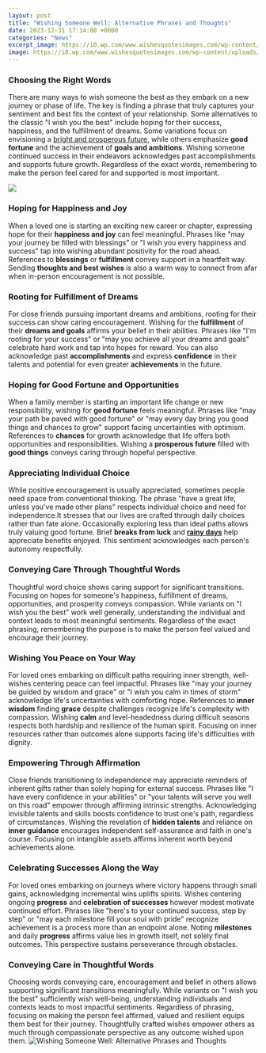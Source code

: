 ```yaml
---
layout: post
title: "Wishing Someone Well: Alternative Phrases and Thoughts"
date: 2023-12-31 17:14:00 +0000
categories: "News"
excerpt_image: https://i0.wp.com/www.wishesquotesimages.com/wp-content/uploads/2020/02/get-well-soon-wishes-hd-image.jpg?resize=1536%2C864&amp;ssl=1
image: https://i0.wp.com/www.wishesquotesimages.com/wp-content/uploads/2020/02/get-well-soon-wishes-hd-image.jpg?resize=1536%2C864&amp;ssl=1
---
```


### Choosing the Right Words
There are many ways to wish someone the best as they embark on a new journey or phase of life. The key is finding a phrase that truly captures your sentiment and best fits the context of your relationship. Some alternatives to the classic "I wish you the best" include hoping for their success, happiness, and the fulfillment of dreams.
Some variations focus on envisioning a [bright and prosperous future](https://thetopnews.github.io/hair-care-a-guide-to-restore-damaged-hair-naturally/), while others emphasize **good fortune** and the achievement of **goals and ambitions**. Wishing someone continued success in their endeavors acknowledges past accomplishments and supports future growth. Regardless of the exact words, remembering to make the person feel cared for and supported is most important.

![](https://www.everywishes.com/wp-content/uploads/2017/07/get-well-soon-messages-image.jpg)
### Hoping for Happiness and Joy  
When a loved one is starting an exciting new career or chapter, expressing hope for their **happiness and joy** can feel meaningful. Phrases like "may your journey be filled with blessings" or "I wish you every happiness and success" tap into wishing abundant positivity for the road ahead. References to **blessings** or **fulfillment** convey support in a heartfelt way. Sending **thoughts and best wishes** is also a warm way to connect from afar when in-person encouragement is not possible.
### Rooting for Fulfillment of Dreams
For close friends pursuing important dreams and ambitions, rooting for their success can show caring encouragement. Wishing for the **fulfillment** of their **dreams and goals** affirms your belief in their abilities. Phrases like "I'm rooting for your success" or "may you achieve all your dreams and goals" celebrate hard work and tap into hopes for reward. You can also acknowledge past **accomplishments** and express **confidence** in their talents and potential for even greater **achievements** in the future.  
### Hoping for Good Fortune and Opportunities
When a family member is starting an important life change or new responsibility, wishing for **good fortune** feels meaningful. Phrases like "may your path be paved with good fortune" or "may every day bring you good things and chances to grow" support facing uncertainties with optimism. References to **chances** for growth acknowledge that life offers both opportunities and responsibilities. Wishing a **prosperous future** filled with **good things** conveys caring through hopeful perspective.
### Appreciating Individual Choice
While positive encouragement is usually appreciated, sometimes people need space from conventional thinking. The phrase "have a great life, unless you've made other plans" respects individual choice and need for independence.It stresses that our lives are crafted through daily choices rather than fate alone. Occasionally exploring less than ideal paths allows truly valuing good fortune. Brief **breaks from luck** and [**rainy days**](https://dictionary.cambridge.org/dictionary/english/rainy-day) help appreciate benefits enjoyed. This sentiment acknowledges each person's autonomy respectfully.
### Conveying Care Through Thoughtful Words   
Thoughtful word choice shows caring support for significant transitions. Focusing on hopes for someone's happiness, fulfillment of dreams, opportunities, and prosperity conveys compassion. While variants on "I wish you the best" work well generally, understanding the individual and context leads to most meaningful sentiments. Regardless of the exact phrasing, remembering the purpose is to make the person feel valued and encourage their journey.
### Wishing You Peace on Your Way
For loved ones embarking on difficult paths requiring inner strength, well-wishes centering peace can feel impactful. Phrases like "may your journey be guided by wisdom and grace" or "I wish you calm in times of storm" acknowledge life's uncertainties with comforting hope. References to **inner wisdom** finding **grace** despite challenges recognize life's complexity with compassion. Wishing **calm** and level-headedness during difficult seasons respects both hardship and resilience of the human spirit. Focusing on inner resources rather than outcomes alone supports facing life's difficulties with dignity.
### Empowering Through Affirmation   
Close friends transitioning to independence may appreciate reminders of inherent gifts rather than solely hoping for external success. Phrases like "I have every confidence in your abilities" or "your talents will serve you well on this road" empower through affirming intrinsic strengths. Acknowledging invisible talents and skills boosts confidence to trust one's path, regardless of circumstances. Wishing the revelation of **hidden talents** and reliance on **inner guidance** encourages independent self-assurance and faith in one's course. Focusing on intangible assets affirms inherent worth beyond achievements alone.
### Celebrating Successes Along the Way  
For loved ones embarking on journeys where victory happens through small gains, acknowledging incremental wins uplifts spirits. Wishes centering ongoing **progress** and **celebration of successes** however modest motivate continued effort. Phrases like "here's to your continued success, step by step" or "may each milestone fill your soul with pride" recognize achievement is a process more than an endpoint alone. Noting **milestones** and daily **progress** affirms value lies in growth itself, not solely final outcomes. This perspective sustains perseverance through obstacles.
### Conveying Care in Thoughtful Words
Choosing words conveying care, encouragement and belief in others allows supporting significant transitions meaningfully. While variants on "I wish you the best" sufficiently wish well-being, understanding individuals and contexts leads to most impactful sentiments. Regardless of phrasing, focusing on making the person feel affirmed, valued and resilient equips them best for their journey. Thoughtfully crafted wishes empower others as much through compassionate perspective as any outcome wished upon them.
![Wishing Someone Well: Alternative Phrases and Thoughts](https://i0.wp.com/www.wishesquotesimages.com/wp-content/uploads/2020/02/get-well-soon-wishes-hd-image.jpg?resize=1536%2C864&amp;ssl=1)